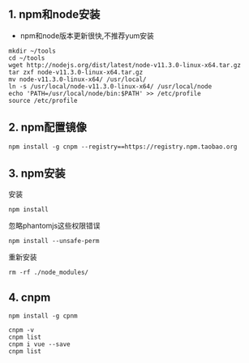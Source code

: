 ## 1. npm和node安装
+ npm和node版本更新很快,不推荐yum安装
```
mkdir ~/tools
cd ~/tools
wget http://nodejs.org/dist/latest/node-v11.3.0-linux-x64.tar.gz
tar zxf node-v11.3.0-linux-x64.tar.gz 
mv node-v11.3.0-linux-x64/ /usr/local/
ln -s /usr/local/node-v11.3.0-linux-x64/ /usr/local/node
echo 'PATH=/usr/local/node/bin:$PATH' >> /etc/profile
source /etc/profile
```

## 2. npm配置镜像
```
npm install -g cnpm --registry==https://registry.npm.taobao.org
```
## 3. npm安装
安装
```
npm install
```
忽略phantomjs这些权限错误
```
npm install --unsafe-perm
```
重新安装
```
rm -rf ./node_modules/
```
## 4. cnpm
```
npm install -g cpnm

cnpm -v
cnpm list
cnpm i vue --save
cnpm list
```
